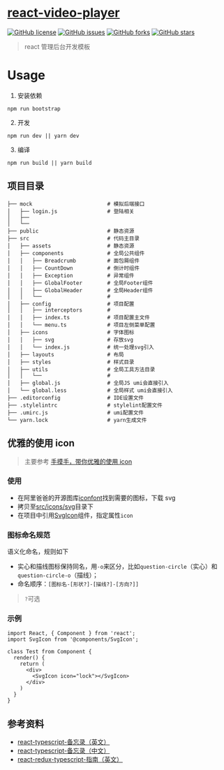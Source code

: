 # [react-video-player](https://github.com/jiumao-fe/react-admin-template)

[![GitHub license](https://img.shields.io/github/license/jiumao-fe/react-admin-template.svg)](https://github.com/jiumao-fe/react-admin-template/blob/master/LICENSE)
[![GitHub issues](https://img.shields.io/github/issues/jiumao-fe/react-admin-template.svg)](https://github.com/jiumao-fe/react-admin-template/issues)
[![GitHub forks](https://img.shields.io/github/forks/jiumao-fe/react-admin-template.svg)](https://github.com/jiumao-fe/react-admin-template/network)
[![GitHub stars](https://img.shields.io/github/stars/jiumao-fe/react-admin-template.svg)](https://github.com/jiumao-fe/react-admin-template/stargazers)

> react 管理后台开发模板

# Usage

1. 安装依赖

```
npm run bootstrap
```

2. 开发

```
npm run dev || yarn dev
```

3. 编译

```
npm run build || yarn build
```

## 项目目录

```
├── mock                        # 模拟后端接口
│   ├── login.js                # 登陆相关
│   ├──
│   └──
├── public                      # 静态资源
├── src                         # 代码主目录
│   ├── assets                  # 静态资源
│   ├── components              # 全局公共组件
│   │   ├── Breadcrumb          # 面包屑组件
│   │   ├── CountDown           # 倒计时组件
│   │   ├── Exception           # 异常组件
│   │   ├── GlobalFooter        # 全局Footer组件
│   │   ├── GlobalHeader        # 全局Header组件
│   │   └──                     #
│   ├── config                  # 项目配置
│   │   ├── interceptors        #
│   │   ├── index.ts            # 项目配置主文件
│   │   └── menu.ts             # 项目左侧菜单配置
│   ├── icons                   # 字体图标
│   │   ├── svg                 # 存放svg
│   │   └── index.js            # 统一处理svg引入
│   ├── layouts                 # 布局
│   ├── styles                  # 样式目录
│   ├── utils                   # 全局工具方法目录
│   │   └──                     #
│   ├── global.js               # 全局JS umi会直接引入
│   └── global.less             # 全局样式 umi会直接引入
├── .editorconfig               # IDE设置文件
├── .stylelintrc                # stylelint配置文件
├── .umirc.js                   # umi配置文件
└── yarn.lock                   # yarn生成文件
```

## 优雅的使用 icon

> 主要参考 [手摸手，带你优雅的使用 icon](https://juejin.im/post/59bb864b5188257e7a427c09)

### 使用

- 在阿里爸爸的开源图库[iconfont](http://iconfont.cn)找到需要的图标，下载 svg
- 拷贝至[src/icons/svg](./src/icons/svg)目录下
- 在项目中引用[SvgIcon](./src/components/SvgIcon)组件，指定属性`icon`

### 图标命名规范

语义化命名，规则如下

- 实心和描线图标保持同名，用`-o`来区分，比如`question-circle`（实心）和`question-circle-o`（描线）；
- 命名顺序：`[图标名-[形状?]-[描线?]-[方向?]]`

> `?`可选

### 示例

```
import React, { Component } from 'react';
import SvgIcon from '@components/SvgIcon';

class Test from Component {
  render() {
    return (
      <div>
        <SvgIcon icon="lock"></SvgIcon>
      </div>
    )
  }
}
```

## 参考资料

- [react-typescript-备忘录（英文）](https://github.com/sw-yx/react-typescript-cheatsheet)
- [react-typescript-备忘录（中文）](https://github.com/fi3ework/blog/tree/master/react-typescript-cheatsheet-cn)
- [react-redux-typescript-指南（英文）](https://github.com/piotrwitek/react-redux-typescript-guide)
